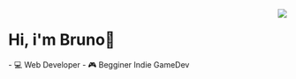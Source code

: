 <img align="right" src="https://github-readme-stats.vercel.app/api/top-langs/?username=brunopstephan&theme=dracula">
<h1 align="left">Hi, i'm Bruno👋</h1>
- 💻 Web Developer
- 🎮 Begginer Indie GameDev




